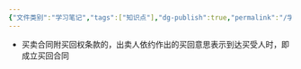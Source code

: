 ```yaml
---
{"文件类别":"学习笔记","tags":["知识点"],"dg-publish":true,"permalink":"/学习笔记studyup/知识点cheese/买回权/","dgPassFrontmatter":true,"noteIcon":"","created":"2024-07-06T15:50:33.525+08:00","updated":"2024-09-11T12:11:32.688+08:00"}
---
```


- 买卖合同附买回权条款的，出卖人依约作出的买回意思表示到达买受人时，即成立买回合同